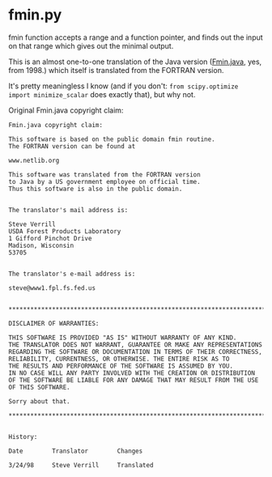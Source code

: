 fmin.py
=======

fmin function accepts a range and a function pointer, and finds out the
input on that range which gives out the minimal output.

This is an almost one-to-one translation of the Java version
([Fmin.java](http://www1.fpl.fs.fed.us/Fmin.java), yes, from 1998.)
which itself is translated from the FORTRAN version.

It's pretty meaningless I know (and if you don't:
`from scipy.optimize import minimize_scalar` does exactly that), but
why not.

Original Fmin.java copyright claim:

    Fmin.java copyright claim:

    This software is based on the public domain fmin routine.
    The FORTRAN version can be found at

    www.netlib.org

    This software was translated from the FORTRAN version
    to Java by a US government employee on official time.  
    Thus this software is also in the public domain.


    The translator's mail address is:

    Steve Verrill 
    USDA Forest Products Laboratory
    1 Gifford Pinchot Drive
    Madison, Wisconsin
    53705


    The translator's e-mail address is:

    steve@www1.fpl.fs.fed.us


    ***********************************************************************

    DISCLAIMER OF WARRANTIES:

    THIS SOFTWARE IS PROVIDED "AS IS" WITHOUT WARRANTY OF ANY KIND. 
    THE TRANSLATOR DOES NOT WARRANT, GUARANTEE OR MAKE ANY REPRESENTATIONS 
    REGARDING THE SOFTWARE OR DOCUMENTATION IN TERMS OF THEIR CORRECTNESS, 
    RELIABILITY, CURRENTNESS, OR OTHERWISE. THE ENTIRE RISK AS TO 
    THE RESULTS AND PERFORMANCE OF THE SOFTWARE IS ASSUMED BY YOU. 
    IN NO CASE WILL ANY PARTY INVOLVED WITH THE CREATION OR DISTRIBUTION 
    OF THE SOFTWARE BE LIABLE FOR ANY DAMAGE THAT MAY RESULT FROM THE USE 
    OF THIS SOFTWARE.

    Sorry about that.

    ***********************************************************************


    History:

    Date        Translator        Changes

    3/24/98     Steve Verrill     Translated
